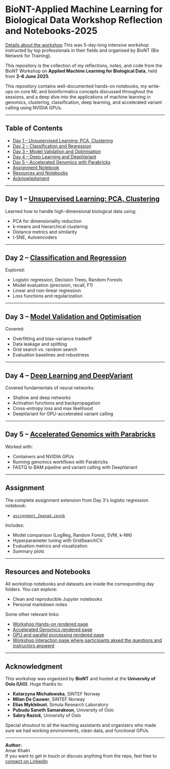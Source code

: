 # BioNT-Applied Machine Learning for Biological Data Workshop Reflection and Notebooks-2025
[Details about the workshop](https://www.cecam.org/workshop-details/applied-machine-learning-for-biological-data-1459)
This was 5-day-long intensive workshop instructed by top professionals in their fields and organised by BioNT (Bio Network for Training). 


This repository is the collection of my reflections, notes, and code from the BioNT Workshop on **Applied Machine Learning for Biological Data**, held from **2–6 June 2025**.

This repository contains well-documented hands-on notebooks, my write-ups on core ML and bioinformatics concepts discussed throughout the sessions, and a deep dive into the applications of machine learning in genomics, clustering, classification, deep learning, and accelerated variant calling using NVIDIA GPUs.

---

## Table of Contents

- [Day 1 – Unsupervised Learning: PCA, Clustering](#day-1--unsupervised-learning-pca-clustering)
- [Day 2 – Classification and Regression](#day-2--classification-and-regression)
- [Day 3 – Model Validation and Optimisation](#day-3--model-validation-and-optimisation)
- [Day 4 – Deep Learning and DeepVariant](#day-4--deep-learning-and-deepvariant)
- [Day 5 – Accelerated Genomics with Parabricks](#day-5--accelerated-genomics-with-parabricks)
- [Assignment Notebook](#assignment)
- [Resources and Notebooks](#resources-and-notebooks)
- [Acknowledgment](#acknowledgment)

---

## Day 1 – [Unsupervised Learning: PCA, Clustering](./day1-Unsupervised-Learning/readme.md)

Learned how to handle high-dimensional biological data using:
- PCA for dimensionality reduction
- k-means and hierarchical clustering
- Distance metrics and similarity
- t-SNE, Autoencoders

---

## Day 2 – [Classification and Regression](./day2-Classification&Regression/readme.md)

Explored:
- Logistic regression, Decision Trees, Random Forests
- Model evaluation (precision, recall, F1)
- Linear and non-linear regression
- Loss functions and regularization

---

## Day 3 – [Model Validation and Optimisation](./day3-ModelValidation&Optimisation/readme.md)

Covered:
- Overfitting and bias-variance tradeoff
- Data leakage and splitting
- Grid search vs. random search
- Evaluation baselines and robustness

---

## Day 4 – [Deep Learning and DeepVariant](./day4-Deeplearning&DeepVariant/readme.md)

Covered fundamentals of neural networks:
- Shallow and deep networks
- Activation functions and backpropagation
- Cross-entropy loss and max likelihood
- DeepVariant for GPU-accelerated variant calling

---

## Day 5 – [Accelerated Genomics with Parabricks](./day5-Acclerated-genomics-Parabricks/readme.md)

Worked with:
- Containers and NVIDIA GPUs
- Running genomics workflows with Parabricks
- FASTQ to BAM pipeline and variant calling with DeepVariant

---

## Assignment

The complete assignment extension from Day 3's logistic regression notebook:
-  [`assignment_2panad.ipynb`](./assignment_2panad.ipynb)

Includes:
- Model comparison (LogReg, Random Forest, SVM, k-NN)
- Hyperparameter tuning with GridSearchCV
- Evaluation metrics and visualization
- Summary plots

---

## Resources and Notebooks

All workshop notebooks and datasets are inside the corresponding day folders. You can explore:

- Clean and reproducible Jupyter notebooks
- Personal markdown notes 

Some other relevant links:
- [Workshop Hands-on rendered page](https://naicno.github.io/BioNT_Module2_handson/#)
- [Accelerated Genomics rendered page](https://coderefinery.github.io/BioNT_Lesson_Accelerated_Genomics/#)
- [GPU and parallel processing rendered page](https://training.pages.sigma2.no/tutorials/gpu-intro/index.html)
- [Workshop interaction page where participants aksed the questions and instructors answerd](https://biont.biobyte.de/VPI_52LLQCmp_P4QYFhFXg?view)
---
## Acknowledgment
This workshop was organized by  **BioNT** and hosted at the **University of Oslo (UiO)**. Huge thanks to:

- **Katarzyna Michałowska**, SINTEF Norway  
- **Milan De Cauwer**, SINTEF Norway  
- **Elias Myklebust**, Simula Research Laboratory  
- **Pubudu Saneth Samarakoon**, University of Oslo
- **Sabry Razick**, University of Oslo

Special shoutout to all the teaching assistants and organizers who made sure we had working environments, clean data, and functional GPUs.

---

**Author:**  
Amar Khatri   
If you want to get in touch or discuss anything from the repo, feel free to [connect on LinkedIn](https://www.linkedin.com/in/amarkhatri/)





